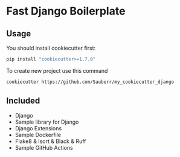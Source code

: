 # Fast Django Boilerplate

## Usage
You should install cookiecutter first:

```bash
pip install "cookiecutter>=1.7.0"
```

To create new project use this command

```bash
cookiecutter https://github.com/Sauberr/my_cookiecutter_django
```

## Included
* Django
* Sample library for Django
* Django Extensions
* Sample Dockerfile
* Flake8 & Isort & Black & Ruff
* Sample GitHub Actions
